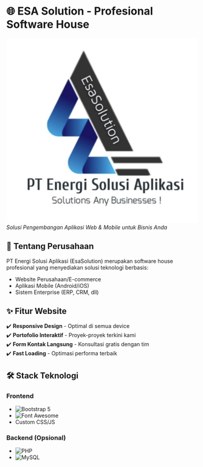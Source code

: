 # 🌐 ESA Solution - Profesional Software House

![EsaSolution Header](images/esa-logo.png)  
*Solusi Pengembangan Aplikasi Web & Mobile untuk Bisnis Anda*

## 🏢 Tentang Perusahaan
PT Energi Solusi Aplikasi (EsaSolution) merupakan software house profesional yang menyediakan solusi teknologi berbasis:
- Website Perusahaan/E-commerce
- Aplikasi Mobile (Android/iOS)
- Sistem Enterprise (ERP, CRM, dll)

## ✨ Fitur Website
✔️ **Responsive Design** - Optimal di semua device  
✔️ **Portofolio Interaktif** - Proyek-proyek terkini kami  
✔️ **Form Kontak Langsung** - Konsultasi gratis dengan tim  
✔️ **Fast Loading** - Optimasi performa terbaik  

## 🛠 Stack Teknologi
### Frontend
- ![Bootstrap 5](https://img.shields.io/badge/Bootstrap-5.3.0-blueviolet)
- ![Font Awesome](https://img.shields.io/badge/Font_Awesome-6.4.0-339AF0)
- Custom CSS/JS

### Backend (Opsional)
- ![PHP](https://img.shields.io/badge/PHP-8.0+-777BB4) 
- ![MySQL](https://img.shields.io/badge/MySQL-8.0-4479A1)

